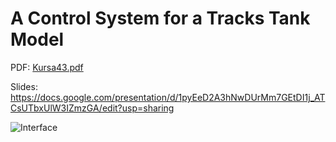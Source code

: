 # A Control System for a Tracks Tank Model

PDF: [Kursa43.pdf](Kursa43.pdf)

Slides: https://docs.google.com/presentation/d/1pyEeD2A3hNwDUrMm7GEtDI1j_ATCsUTbxUlW3IZmzGA/edit?usp=sharing

![Interface](https://i.imgur.com/XRB4Otx.png)
